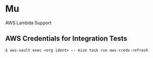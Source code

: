 Mu
================================================

AWS Lambda Support

## AWS Credentials for Integration Tests

```
$ aws-vault exec <org ident> -- mise task run aws-creds-refresh
```
